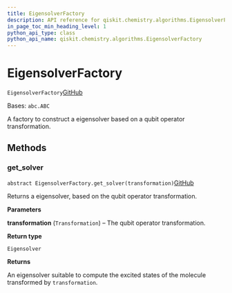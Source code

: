 ```yaml
---
title: EigensolverFactory
description: API reference for qiskit.chemistry.algorithms.EigensolverFactory
in_page_toc_min_heading_level: 1
python_api_type: class
python_api_name: qiskit.chemistry.algorithms.EigensolverFactory
---
```


# EigensolverFactory

<span id="qiskit.chemistry.algorithms.EigensolverFactory" />

`EigensolverFactory`[GitHub](https://github.com/qiskit-community/qiskit-aqua/tree/stable/0.9/qiskit/chemistry/algorithms/excited_states_solvers/eigensolver_factories/eigensolver_factory.py "view source code")

Bases: `abc.ABC`

A factory to construct a eigensolver based on a qubit operator transformation.

## Methods

### get\_solver

<span id="qiskit.chemistry.algorithms.EigensolverFactory.get_solver" />

`abstract EigensolverFactory.get_solver(transformation)`[GitHub](https://github.com/qiskit-community/qiskit-aqua/tree/stable/0.9/qiskit/chemistry/algorithms/excited_states_solvers/eigensolver_factories/eigensolver_factory.py "view source code")

Returns a eigensolver, based on the qubit operator transformation.

**Parameters**

**transformation** (`Transformation`) – The qubit operator transformation.

**Return type**

`Eigensolver`

**Returns**

An eigensolver suitable to compute the excited states of the molecule transformed by `transformation`.

